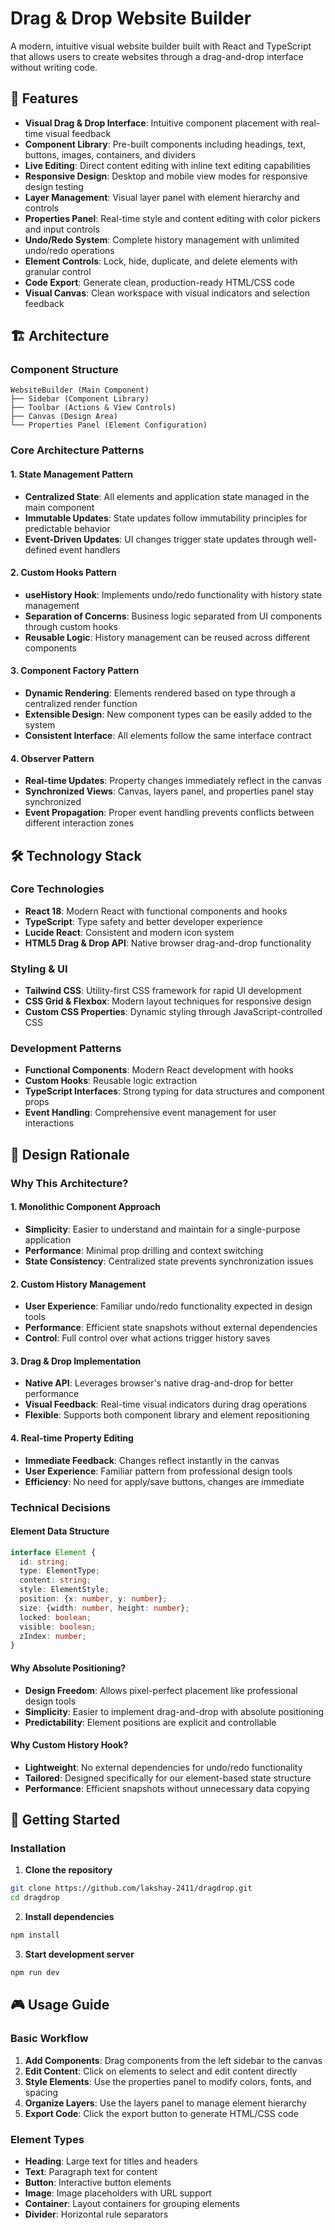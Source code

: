 # Drag & Drop Website Builder

A modern, intuitive visual website builder built with React and TypeScript that allows users to create websites through a drag-and-drop interface without writing code.

## 🚀 Features

- **Visual Drag & Drop Interface**: Intuitive component placement with real-time visual feedback
- **Component Library**: Pre-built components including headings, text, buttons, images, containers, and dividers
- **Live Editing**: Direct content editing with inline text editing capabilities
- **Responsive Design**: Desktop and mobile view modes for responsive design testing
- **Layer Management**: Visual layer panel with element hierarchy and controls
- **Properties Panel**: Real-time style and content editing with color pickers and input controls
- **Undo/Redo System**: Complete history management with unlimited undo/redo operations
- **Element Controls**: Lock, hide, duplicate, and delete elements with granular control
- **Code Export**: Generate clean, production-ready HTML/CSS code
- **Visual Canvas**: Clean workspace with visual indicators and selection feedback

## 🏗️ Architecture

### Component Structure

```
WebsiteBuilder (Main Component)
├── Sidebar (Component Library)
├── Toolbar (Actions & View Controls)
├── Canvas (Design Area)
└── Properties Panel (Element Configuration)
```

### Core Architecture Patterns

#### 1. **State Management Pattern**
- **Centralized State**: All elements and application state managed in the main component
- **Immutable Updates**: State updates follow immutability principles for predictable behavior
- **Event-Driven Updates**: UI changes trigger state updates through well-defined event handlers

#### 2. **Custom Hooks Pattern**
- **useHistory Hook**: Implements undo/redo functionality with history state management
- **Separation of Concerns**: Business logic separated from UI components through custom hooks
- **Reusable Logic**: History management can be reused across different components

#### 3. **Component Factory Pattern**
- **Dynamic Rendering**: Elements rendered based on type through a centralized render function
- **Extensible Design**: New component types can be easily added to the system
- **Consistent Interface**: All elements follow the same interface contract

#### 4. **Observer Pattern**
- **Real-time Updates**: Property changes immediately reflect in the canvas
- **Synchronized Views**: Canvas, layers panel, and properties panel stay synchronized
- **Event Propagation**: Proper event handling prevents conflicts between different interaction zones

## 🛠️ Technology Stack

### Core Technologies
- **React 18**: Modern React with functional components and hooks
- **TypeScript**: Type safety and better developer experience
- **Lucide React**: Consistent and modern icon system
- **HTML5 Drag & Drop API**: Native browser drag-and-drop functionality

### Styling & UI
- **Tailwind CSS**: Utility-first CSS framework for rapid UI development
- **CSS Grid & Flexbox**: Modern layout techniques for responsive design
- **Custom CSS Properties**: Dynamic styling through JavaScript-controlled CSS

### Development Patterns
- **Functional Components**: Modern React development with hooks
- **Custom Hooks**: Reusable logic extraction
- **TypeScript Interfaces**: Strong typing for data structures and component props
- **Event Handling**: Comprehensive event management for user interactions

## 🎯 Design Rationale

### Why This Architecture?

#### 1. **Monolithic Component Approach**
- **Simplicity**: Easier to understand and maintain for a single-purpose application
- **Performance**: Minimal prop drilling and context switching
- **State Consistency**: Centralized state prevents synchronization issues

#### 2. **Custom History Management**
- **User Experience**: Familiar undo/redo functionality expected in design tools
- **Performance**: Efficient state snapshots without external dependencies
- **Control**: Full control over what actions trigger history saves

#### 3. **Drag & Drop Implementation**
- **Native API**: Leverages browser's native drag-and-drop for better performance
- **Visual Feedback**: Real-time visual indicators during drag operations
- **Flexible**: Supports both component library and element repositioning

#### 4. **Real-time Property Editing**
- **Immediate Feedback**: Changes reflect instantly in the canvas
- **User Experience**: Familiar pattern from professional design tools
- **Efficiency**: No need for apply/save buttons, changes are immediate

### Technical Decisions

#### Element Data Structure
```typescript
interface Element {
  id: string;                    
  type: ElementType;            
  content: string;              
  style: ElementStyle;          
  position: {x: number, y: number};
  size: {width: number, height: number};
  locked: boolean;              
  visible: boolean;             
  zIndex: number;               
}
```

#### Why Absolute Positioning?
- **Design Freedom**: Allows pixel-perfect placement like professional design tools
- **Simplicity**: Easier to implement drag-and-drop with absolute positioning
- **Predictability**: Element positions are explicit and controllable

#### Why Custom History Hook?
- **Lightweight**: No external dependencies for undo/redo functionality
- **Tailored**: Designed specifically for our element-based state structure
- **Performance**: Efficient snapshots without unnecessary data copying

## 🚀 Getting Started

### Installation

1. **Clone the repository**
```bash
git clone https://github.com/lakshay-2411/dragdrop.git
cd dragdrop
```

2. **Install dependencies**
```bash
npm install
```

3. **Start development server**
```bash
npm run dev
```

## 🎮 Usage Guide

### Basic Workflow

1. **Add Components**: Drag components from the left sidebar to the canvas
2. **Edit Content**: Click on elements to select and edit content directly
3. **Style Elements**: Use the properties panel to modify colors, fonts, and spacing
4. **Organize Layers**: Use the layers panel to manage element hierarchy
5. **Export Code**: Click the export button to generate HTML/CSS code

### Element Types

- **Heading**: Large text for titles and headers
- **Text**: Paragraph text for content
- **Button**: Interactive button elements
- **Image**: Image placeholders with URL support
- **Container**: Layout containers for grouping elements
- **Divider**: Horizontal rule separators
